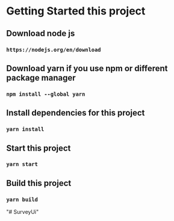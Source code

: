 # Getting Started this project

## Download node js

### `https://nodejs.org/en/download`

## Download yarn if you use npm or different package manager

### `npm install --global yarn`

## Install dependencies for this project

### `yarn install`

## Start this project

### `yarn start`

## Build this project

### `yarn build`
"# SurveyUi" 
